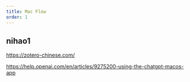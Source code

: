 ```yaml
---
title: Mac Flow
order: 1
---
```


## nihao1

<https://zotero-chinese.com/>

<https://help.openai.com/en/articles/9275200-using-the-chatgpt-macos-app>

